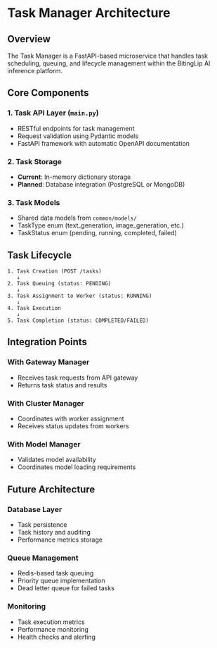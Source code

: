 # Task Manager Architecture

## Overview

The Task Manager is a FastAPI-based microservice that handles task scheduling, queuing, and lifecycle management within the BitingLip AI inference platform.

## Core Components

### 1. Task API Layer (`main.py`)
- RESTful endpoints for task management
- Request validation using Pydantic models
- FastAPI framework with automatic OpenAPI documentation

### 2. Task Storage
- **Current**: In-memory dictionary storage
- **Planned**: Database integration (PostgreSQL or MongoDB)

### 3. Task Models
- Shared data models from `common/models/`
- TaskType enum (text_generation, image_generation, etc.)
- TaskStatus enum (pending, running, completed, failed)

## Task Lifecycle

```
1. Task Creation (POST /tasks)
   ↓
2. Task Queuing (status: PENDING)
   ↓
3. Task Assignment to Worker (status: RUNNING)
   ↓
4. Task Execution
   ↓
5. Task Completion (status: COMPLETED/FAILED)
```

## Integration Points

### With Gateway Manager
- Receives task requests from API gateway
- Returns task status and results

### With Cluster Manager  
- Coordinates with worker assignment
- Receives status updates from workers

### With Model Manager
- Validates model availability
- Coordinates model loading requirements

## Future Architecture

### Database Layer
- Task persistence
- Task history and auditing
- Performance metrics storage

### Queue Management
- Redis-based task queuing
- Priority queue implementation
- Dead letter queue for failed tasks

### Monitoring
- Task execution metrics
- Performance monitoring
- Health checks and alerting
